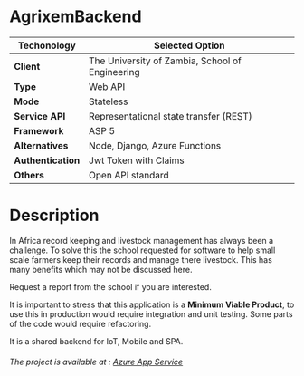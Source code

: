 # AgrixemBackend

Techonology | Selected Option
------------ | -------------
**Client** | The University of Zambia, School of Engineering
**Type** | Web API
**Mode** | Stateless
**Service API** |	Representational state transfer (REST)
**Framework** |ASP 5
**Alternatives** | Node, Django, Azure Functions
**Authentication** | Jwt Token with Claims
**Others** | Open API standard

# Description
In Africa record keeping and livestock management has always been a challenge. To solve this the school requested
for software to help small scale farmers keep their records and manage there livestock. 
This has many benefits which may not be discussed here.

Request a report from the school if you are interested. 

It is important to stress that this application is a **Minimum Viable Product**, to use this in production would require
integration and unit testing. Some parts of the code would require refactoring. 

It is a shared backend for IoT, Mobile and SPA.

###### The project is available at : [Azure App Service](https://agrixemapi.azurewebsites.net/swagger/index.html)

